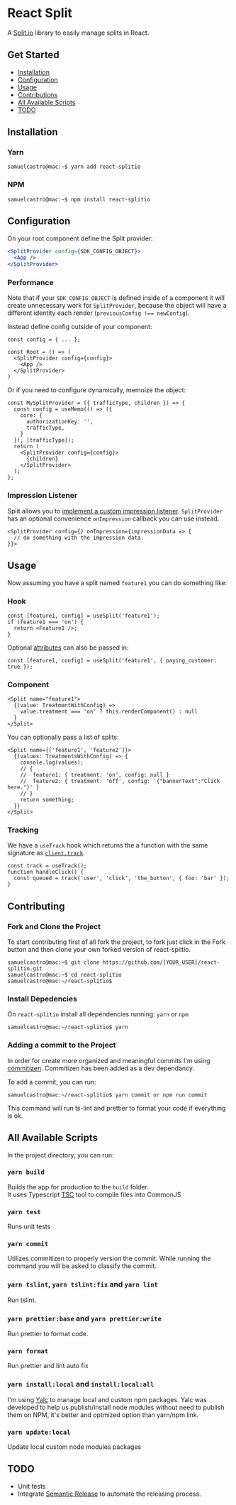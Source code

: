 # React Split

A [Split.io](https://www.split.io/) library to easily manage splits in React.

## Get Started

- [Installation](#installation)
- [Configuration](#configuration)
- [Usage](#usage)
- [Contributions](#install-dependencies)
- [All Available Scripts](#all-available-scripts)
- [TODO](#todo)

## Installation

### Yarn

```console
samuelcastro@mac:~$ yarn add react-splitio
```

### NPM

```console
samuelcastro@mac:~$ npm install react-splitio
```

## Configuration

On your root component define the Split provider:

```jsx
<SplitProvider config={SDK_CONFIG_OBJECT}>
  <App />
</SplitProvider>
```

### Performance
Note that if your `SDK_CONFIG_OBJECT` is defined inside of a component it will create unnecessary work for `SplitProvider`,
because the object will have a different identity each render (`previousConfig !== newConfig`).

Instead define config outside of your component:
```tsx
const config = { ... };

const Root = () => (
  <SplitProvider config={config}>
    <App />
  </SplitProvider>
)
```
Or if you need to configure dynamically, memoize the object:
```tsx
const MySplitProvider = ({ trafficType, children }) => {
  const config = useMemo(() => ({
    core: {
      authorizationKey: '',
      trafficType,
    }
  }), [trafficType]);
  return (
    <SplitProvider config={config}>
      {children}
    </SplitProvider>
  );
};
```

### Impression Listener

Split allows you to [implement a custom impression listener](https://help.split.io/hc/en-us/articles/360020564931-Node-js-SDK#listener).
`SplitProvider` has an optional convenience `onImpression` callback you can use instead.
```tsx
<SplitProvider config={} onImpression={impressionData => {
  // do something with the impression data.
}}>
```

## Usage

Now assuming you have a split named `feature1` you can do something like:

### Hook

```tsx
const [feature1, config] = useSplit('feature1');
if (feature1 === 'on') {
  return <Feature1 />;
}
```

Optional [attributes](https://help.split.io/hc/en-us/articles/360020448791-JavaScript-SDK#attribute-syntax)
can also be passed in:
```tsx
const [feature1, config] = useSplit('feature1', { paying_customer: true });
```

### Component

```tsx
<Split name="feature1">
  {(value: TreatmentWithConfig) =>
    value.treatment === 'on' ? this.renderComponent() : null
  }
</Split>
```

You can optionally pass a list of splits:

```tsx
<Split name={['feature1', 'feature2']}>
  {(values: TreatmentsWithConfig) => {
    console.log(values);
    // {
    //  feature1: { treatment: 'on', config: null }
    //  feature2: { treatment: 'off', config: '{"bannerText":"Click here."}' }
    // }
    return something;
  }}
</Split>
```

### Tracking

We have a `useTrack` hook which returns the a function with the same signature as
[`client.track`](https://help.split.io/hc/en-us/articles/360020448791-JavaScript-SDK#track).
```tsx
const track = useTrack();
function handleClick() {
  const queued = track('user', 'click', 'the_button', { foo: 'bar' });
}
```

## Contributing

### Fork and Clone the Project

To start contributing first of all fork the project, to fork just click in the Fork button and then clone your own forked version of react-splitio.

```console
samuelcastro@mac:~$ git clone https://github.com/[YOUR_USER]/react-splitio.git
samuelcastro@mac:~$ cd react-splitio
samuelcastro@mac:~/react-splitio$
```

### Install Depedencies

On `react-splitio` install all dependencies running: `yarn` or `npm`

```console
samuelcastro@mac:~/react-splitio$ yarn
```

### Adding a commit to the Project

In order for create more organized and meaningful commits I'm using [commitizen](https://github.com/commitizen/cz-cli). Commitizen has been added as a dev dependancy.

To add a commit, you can run:

```console
samuelcastro@mac:~/react-splitio$ yarn commit or npm run commit
```

This command will run ts-lint and prettier to format your code if everything is ok.

## All Available Scripts

In the project directory, you can run:

### `yarn build`

Builds the app for production to the `build` folder.<br>
It uses Typescript [TSC](https://www.typescriptlang.org/docs/handbook/compiler-options.html) tool to compile files into CommonJS

### `yarn test`

Runs unit tests

### `yarn commit`

Utilizes commitizen to properly version the commit. While running the command you will be asked to classify the commit.

### `yarn tslint`, `yarn tslint:fix` and `yarn lint`

Run tslint.

### `yarn prettier:base` and `yarn prettier:write`

Run prettier to format code.

### `yarn format`

Run prettier and lint auto fix

### `yarn install:local` and `install:local:all`

I'm using [Yalc](https://github.com/whitecolor/yalc) to manage local and custom npm packages. Yalc was developed to help us publish/install node modules without need to publish them on NPM, it's better and optmized option than yarn/npm link.

### `yarn update:local`

Update local custom node modules packages

## TODO

- Unit tests
- Integrate [Semantic Release](https://semantic-release.gitbook.io/semantic-release/) to automate the releasing process.

